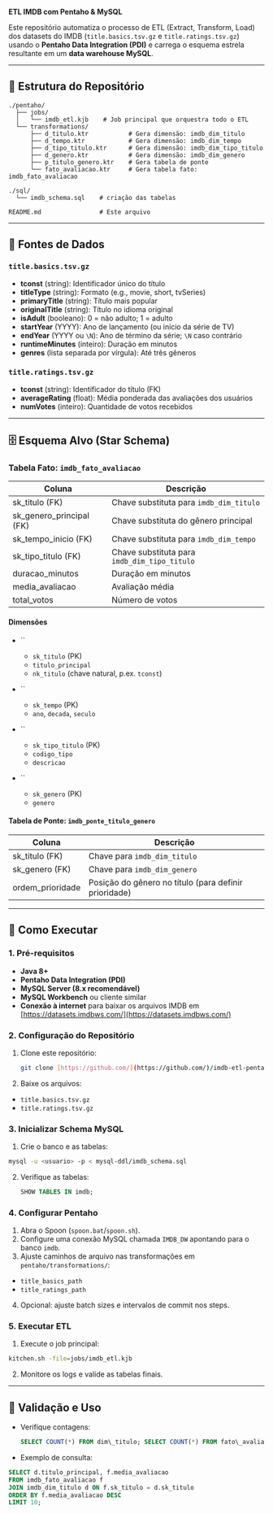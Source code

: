 **ETL IMDB com Pentaho & MySQL**

Este repositório automatiza o processo de ETL (Extract, Transform, Load) dos datasets do IMDB (`title.basics.tsv.gz` e `title.ratings.tsv.gz`) usando o **Pentaho Data Integration (PDI)** e carrega o esquema estrela resultante em um **data warehouse MySQL**.

---

## 📂 Estrutura do Repositório

```plaintext
./pentaho/            
  ├── jobs/
  │   └── imdb_etl.kjb    # Job principal que orquestra todo o ETL   
  └── transformations/
      ├── d_titulo.ktr           # Gera dimensão: imdb_dim_titulo
      ├── d_tempo.ktr            # Gera dimensão: imdb_dim_tempo
      ├── d_tipo_titulo.ktr      # Gera dimensão: imdb_dim_tipo_titulo
      ├── d_genero.ktr           # Gera dimensão: imdb_dim_genero
      ├── p_titulo_genero.ktr    # Gera tabela de ponte
      └── fato_avaliacao.ktr     # Gera tabela fato: imdb_fato_avaliacao

./sql/             
  └── imdb_schema.sql    # criação das tabelas

README.md                # Este arquivo
```

---

## 🔎 Fontes de Dados

### `title.basics.tsv.gz`

- **tconst** (string): Identificador único do título
- **titleType** (string): Formato (e.g., movie, short, tvSeries)
- **primaryTitle** (string): Título mais popular
- **originalTitle** (string): Título no idioma original
- **isAdult** (booleano): 0 = não adulto; 1 = adulto
- **startYear** (YYYY): Ano de lançamento (ou início da série de TV)
- **endYear** (YYYY ou `\N`): Ano de término da série; `\N` caso contrário
- **runtimeMinutes** (inteiro): Duração em minutos
- **genres** (lista separada por vírgula): Até três gêneros

### `title.ratings.tsv.gz`

- **tconst** (string): Identificador do título (FK)
- **averageRating** (float): Média ponderada das avaliações dos usuários
- **numVotes** (inteiro): Quantidade de votos recebidos

---

## 🗄️ Esquema Alvo (Star Schema)

### Tabela Fato: `imdb_fato_avaliacao`

| Coluna                     | Descrição                                    |
| -------------------------- | -------------------------------------------- |
| sk\_titulo (FK)            | Chave substituta para `imdb_dim_titulo`      |
| sk\_genero\_principal (FK) | Chave substituta do gênero principal         |
| sk\_tempo\_inicio (FK)     | Chave substituta para `imdb_dim_tempo`       |
| sk\_tipo\_titulo (FK)      | Chave substituta para `imdb_dim_tipo_titulo` |
| duracao\_minutos           | Duração em minutos                           |
| media\_avaliacao           | Avaliação média                              |
| total\_votos               | Número de votos                              |

#### Dimensões

- ``

  - `sk_titulo` (PK)
  - `titulo_principal`
  - `nk_titulo` (chave natural, p.ex. `tconst`)

- ``

  - `sk_tempo` (PK)
  - `ano`, `decada`, `seculo`

- ``

  - `sk_tipo_titulo` (PK)
  - `codigo_tipo`
  - `descricao`

- ``

  - `sk_genero` (PK)
  - `genero`

#### Tabela de Ponte: `imdb_ponte_titulo_genero`

| Coluna            | Descrição                                             |
| ----------------- | ----------------------------------------------------- |
| sk\_titulo (FK)   | Chave para `imdb_dim_titulo`                          |
| sk\_genero (FK)   | Chave para `imdb_dim_genero`                          |
| ordem\_prioridade | Posição do gênero no título (para definir prioridade) |

---

## 🚀 Como Executar

### 1. Pré-requisitos

- **Java 8+**
- **Pentaho Data Integration (PDI)**
- **MySQL Server (8.x recomendável)**
- **MySQL Workbench** ou cliente similar
- **Conexão à internet** para baixar os arquivos IMDB em [https://datasets.imdbws.com/](https://datasets.imdbws.com/)

### 2. Configuração do Repositório

1. Clone este repositório:
   ```bash
   git clone [https://github.com/](https://github.com/)/imdb-etl-pentaho-mysql.git cd imdb-etl-pentaho-mysql
   ```




2. Baixe os arquivos:
- `title.basics.tsv.gz`
- `title.ratings.tsv.gz`

### 3. Inicializar Schema MySQL
1. Crie o banco e as tabelas:
```bash
mysql -u <usuario> -p < mysql-ddl/imdb_schema.sql
````

2. Verifique as tabelas:
   ```sql
   SHOW TABLES IN imdb;
   ```


### 4. Configurar Pentaho
1. Abra o Spoon (`spoon.bat`/`spoon.sh`).
2. Configure uma conexão MySQL chamada `IMDB_DW` apontando para o banco `imdb`.
3. Ajuste caminhos de arquivo nas transformações em `pentaho/transformations/`:
- `title_basics_path`
- `title_ratings_path`
4. Opcional: ajuste batch sizes e intervalos de commit nos steps.

### 5. Executar ETL
1. Execute o job principal:
```bash
kitchen.sh -file=jobs/imdb_etl.kjb
````

2. Monitore os logs e valide as tabelas finais.

---

## 🎯 Validação e Uso

- Verifique contagens:
  ```sql
  SELECT COUNT(*) FROM dim\_titulo; SELECT COUNT(*) FROM fato\_avaliacao;
  ```


- Exemplo de consulta:
```sql
SELECT d.titulo_principal, f.media_avaliacao
FROM imdb_fato_avaliacao f
JOIN imdb_dim_titulo d ON f.sk_titulo = d.sk_titulo
ORDER BY f.media_avaliacao DESC
LIMIT 10;
````
